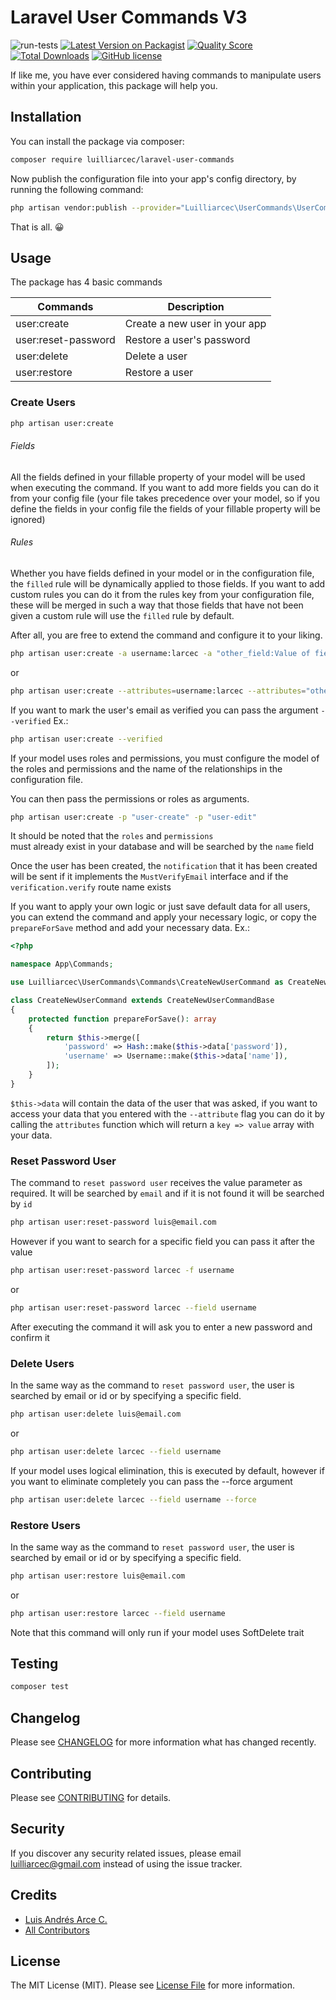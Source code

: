 # Laravel User Commands V3

![run-tests](https://github.com/luilliarcec/laravel-user-commands/workflows/run-tests/badge.svg)
[![Latest Version on Packagist](https://img.shields.io/packagist/v/luilliarcec/laravel-user-commands.svg)](https://packagist.org/packages/luilliarcec/laravel-user-commands)
[![Quality Score](https://img.shields.io/scrutinizer/g/luilliarcec/laravel-user-commands)](https://scrutinizer-ci.com/g/luilliarcec/laravel-user-commands)
[![Total Downloads](https://img.shields.io/packagist/dt/luilliarcec/laravel-user-commands)](https://packagist.org/packages/luilliarcec/laravel-user-commands)
[![GitHub license](https://img.shields.io/github/license/luilliarcec/laravel-user-commands)](https://github.com/luilliarcec/laravel-user-commands/blob/develop/LICENSE.md)

If like me, you have ever considered having commands to manipulate users within your application, this package will help
you.

## Installation

You can install the package via composer:

```bash
composer require luilliarcec/laravel-user-commands
```

Now publish the configuration file into your app's config directory, by running the following command:

```bash
php artisan vendor:publish --provider="Luilliarcec\UserCommands\UserCommandsServiceProvider"
```

That is all. 😀

## Usage

The package has 4 basic commands

| Commands | Description | 
| --- | --- | 
| user:create | Create a new user in your app | 
| user:reset-password | Restore a user's password | 
| user:delete | Delete a user | 
| user:restore | Restore a user |

### Create Users

```bash
php artisan user:create
```

###### Fields

All the fields defined in your fillable property of your model will be used when executing the command. If you want to
add more fields you can do it from your config file (your file takes precedence over your model, so if you define the
fields in your config file the fields of your fillable property will be ignored)

###### Rules

Whether you have fields defined in your model or in the configuration file, the `filled` rule will be dynamically
applied to those fields. If you want to add custom rules you can do it from the rules key from your configuration file,
these will be merged in such a way that those fields that have not been given a custom rule will use the `filled` rule
by default.

After all, you are free to extend the command and configure it to your liking.

```bash
php artisan user:create -a username:larcec -a "other_field:Value of field"
```

or

```bash
php artisan user:create --attributes=username:larcec --attributes="other_field:Value of field"
```

If you want to mark the user's email as verified you can pass the argument `--verified` Ex.:

```bash
php artisan user:create --verified
```

If your model uses roles and permissions, you must configure the model of the roles and permissions and the name of the
relationships in the configuration file.

You can then pass the permissions or roles as arguments.

```bash
php artisan user:create -p "user-create" -p "user-edit"
```

It should be noted that the `roles` and `permissions`  
must already exist in your database and will be searched by the `name` field

Once the user has been created, the `notification` that it has been created will be sent if it implements
the `MustVerifyEmail` interface and if the `verification.verify` route name exists

If you want to apply your own logic or just save default data for all users, you can extend the command and apply your
necessary logic, or copy the `prepareForSave` method and add your necessary data. Ex.:

```php
<?php

namespace App\Commands;

use Luilliarcec\UserCommands\Commands\CreateNewUserCommand as CreateNewUserCommandBase;

class CreateNewUserCommand extends CreateNewUserCommandBase
{
    protected function prepareForSave(): array
    {
        return $this->merge([
            'password' => Hash::make($this->data['password']),
            'username' => Username::make($this->data['name']),
        ]);
    }
}
```

`$this->data` will contain the data of the user that was asked, if you want to access your data that you entered with
the `--attribute` flag you can do it by calling the `attributes` function which will return a `key => value`
array with your data.

### Reset Password User

The command to `reset password user` receives the value parameter as required. It will be searched by `email` and if it
is not found it will be searched by `id`

```bash
php artisan user:reset-password luis@email.com
```

However if you want to search for a specific field you can pass it after the value

```bash
php artisan user:reset-password larcec -f username
```

or

```bash
php artisan user:reset-password larcec --field username
```

After executing the command it will ask you to enter a new password and confirm it

### Delete Users

In the same way as the command to `reset password user`, the user is searched by email or id or by specifying a specific
field.

```bash
php artisan user:delete luis@email.com
```

or

```bash
php artisan user:delete larcec --field username
```

If your model uses logical elimination, this is executed by default, however if you want to eliminate completely you can
pass the --force argument

```bash
php artisan user:delete larcec --field username --force
```

### Restore Users

In the same way as the command to `reset password user`, the user is searched by email or id or by specifying a specific
field.

```bash
php artisan user:restore luis@email.com
```

or

```bash
php artisan user:restore larcec --field username
```

Note that this command will only run if your model uses SoftDelete trait

## Testing

``` bash
composer test
```

## Changelog

Please see [CHANGELOG](CHANGELOG.md) for more information what has changed recently.

## Contributing

Please see [CONTRIBUTING](CONTRIBUTING.md) for details.

## Security

If you discover any security related issues, please email luilliarcec@gmail.com instead of using the issue tracker.

## Credits

- [Luis Andrés Arce C.](https://github.com/luilliarcec)
- [All Contributors](../../contributors)

## License

The MIT License (MIT). Please see [License File](LICENSE.md) for more information.
